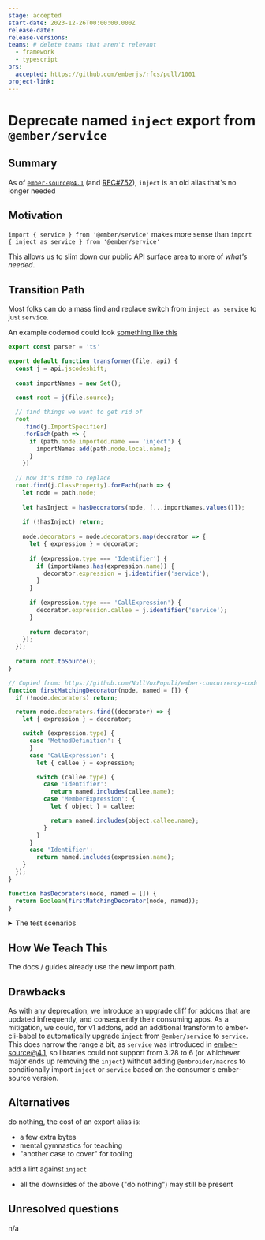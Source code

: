 ```yaml
---
stage: accepted
start-date: 2023-12-26T00:00:00.000Z
release-date:
release-versions:
teams: # delete teams that aren't relevant
  - framework
  - typescript
prs:
  accepted: https://github.com/emberjs/rfcs/pull/1001
project-link:
---
```


<!---
Directions for above:

stage: Leave as is
start-date: Fill in with today's date, 2032-12-01T00:00:00.000Z
release-date: Leave as is
release-versions: Leave as is
teams: Include only the [team(s)](README.md#relevant-teams) for which this RFC applies
prs:
  accepted: Fill this in with the URL for the Proposal RFC PR
project-link: Leave as is
-->

# Deprecate named `inject` export from `@ember/service`

## Summary

As of [`ember-source@4.1`](https://blog.emberjs.com/ember-4-1-released) (and [RFC#752](https://github.com/emberjs/rfcs/pull/752)),  `inject` is an old alias that's no longer needed

## Motivation

`import { service } from '@ember/service'`
makes more sense than 
`import { inject as service } from '@ember/service'`

This allows us to slim down our public API surface area to more of _what's needed_.


## Transition Path

Most folks can do a mass find and replace switch from `inject as service` to just `service`.

An example codemod could look [something like this](https://astexplorer.net/#/gist/119f88339ea024e7cde63c71f52ce216/4d128a1239cbb56e00a69d3f710d67c20ed0e431)
```js 
export const parser = 'ts'

export default function transformer(file, api) {
  const j = api.jscodeshift;
  
  const importNames = new Set();

  const root = j(file.source);
  
  // find things we want to get rid of
  root
    .find(j.ImportSpecifier)
    .forEach(path => {
      if (path.node.imported.name === 'inject') {
      	importNames.add(path.node.local.name);
      }
    })
  
  // now it's time to replace
  root.find(j.ClassProperty).forEach(path => {
    let node = path.node;
    
    let hasInject = hasDecorators(node, [...importNames.values()]);
    
    if (!hasInject) return;
    
    node.decorators = node.decorators.map(decorator => {
      let { expression } = decorator;
      
      if (expression.type === 'Identifier') {
        if (importNames.has(expression.name)) {
          decorator.expression = j.identifier('service');
        }
      }
      
      if (expression.type === 'CallExpression') {
        decorator.expression.callee = j.identifier('service');
      }
      
      return decorator;
    });
  });
  
  return root.toSource();
}

// Copied from: https://github.com/NullVoxPopuli/ember-concurrency-codemods/tree/main
function firstMatchingDecorator(node, named = []) {
  if (!node.decorators) return;

  return node.decorators.find((decorator) => {
    let { expression } = decorator;

    switch (expression.type) {
      case 'MethodDefinition': {
      }
      case 'CallExpression': {
        let { callee } = expression;

        switch (callee.type) {
          case 'Identifier':
            return named.includes(callee.name);
          case 'MemberExpression': {
            let { object } = callee;

            return named.includes(object.callee.name);
          }
        }
      }
      case 'Identifier':
        return named.includes(expression.name);
    }
  });
}

function hasDecorators(node, named = []) {
  return Boolean(firstMatchingDecorator(node, named));
}
```

<details><summary>The test scenarios</summary>

```ts 
import { inject } from '@ember/service';
import { inject as service } from '@ember/service';
// import Service from '@ember/service';
import BaseService from '@ember/service';
import { inject as serviceDecorator } from '@ember/service';
import { inject as x } from '@ember/service';
// import { service } from '@ember/service';
import { service as y } from '@ember/service';
// import Service, { inject, service } from '@ember/service';
import Service, { inject as s } from '@ember/service';


export default class Demo extends Service {
  
}

export default class Demo2 extends BaseService {
  // simple
  @inject router;
  @service router1;
  @x router2;
  @y router3;
  @serviceDecorator router4;
  @inject('router') router41;
  
  // TS-only
  @inject declare router5: Type;
  @inject('router') declare router51: Type;
  @service declare router6: Type;
  @x declare router7: Type;
  @y declare router8: Type;
  @serviceDecorator declare router9: Type;
}
```

</detailS>


## How We Teach This

The docs / guides already use the new import path.

## Drawbacks

As with any deprecation, we introduce an upgrade cliff for addons that are updated infrequently, and consequently their consuming apps.
As a mitigation, we could, for v1 addons, add an additional transform to ember-cli-babel to automatically upgrade `inject` from `@ember/service` to `service`.
This does narrow the range a bit, as `service` was introduced in ember-source@4.1, so libraries could not support from 3.28 to 6 (or whichever major ends up removing the `inject`) without adding `@embroider/macros` to conditionally import `inject` or `service` based on the consumer's ember-source version.

## Alternatives

do nothing, the cost of an export alias is:
- a few extra bytes
- mental gymnastics for teaching
- "another case to cover" for tooling

add a lint against `inject`
- all the downsides of the above ("do nothing") may still be present

## Unresolved questions

n/a
